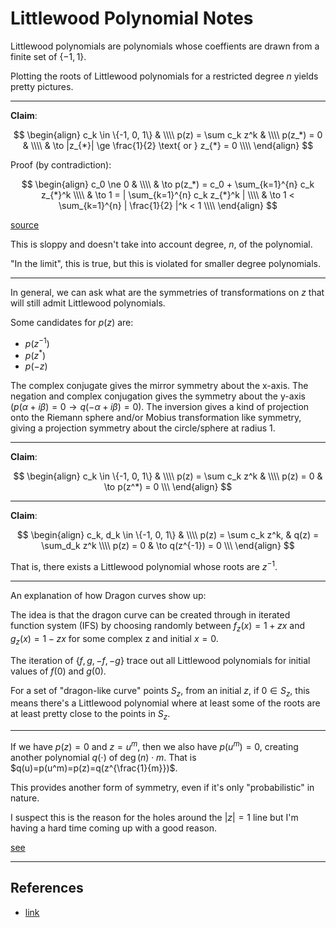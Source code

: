 Littlewood Polynomial Notes
===

Littlewood polynomials are polynomials whose coeffients are drawn from
a finite set of $\{-1,1\}$.

Plotting the roots of Littlewood polynomials for a restricted degree $n$
yields pretty pictures.

---

**Claim**:

$$
\begin{align}
c_k \in \{-1, 0, 1\} & \\\\
p(z) = \sum c_k z^k & \\\\
p(z_*) = 0 & \\\\
& \to |z_{*}| \ge \frac{1}{2} \text{ or } z_{*} = 0 \\\\
\end{align}
$$

Proof (by contradiction):

$$
\begin{align}
c_0 \ne 0 & \\\\
 & \to p(z_*) = c_0 + \sum_{k=1}^{n} c_k z_{*}^k \\\\
 & \to 1 = | \sum_{k=1}^{n} c_k z_{*}^k | \\\\
 & \to 1 < \sum_{k=1}^{n} | \frac{1}{2} |^k < 1 \\\\
\end{align}
$$

[source](https://golem.ph.utexas.edu/category/2009/12/this_weeks_finds_in_mathematic_46.html#c030053)

This is sloppy and doesn't take into account degree, $n$, of the polynomial.

"In the limit", this is true, but this is violated for smaller degree polynomials.

---

In general, we can ask what are the symmetries of transformations on $z$ that will
still admit Littlewood polynomials.

Some candidates for $p(z)$ are:

* $p(z^{-1})$
* $p(z^*)$
* $p(-z)$

The complex conjugate gives the mirror symmetry about the x-axis.
The negation and complex conjugation gives the symmetry about the y-axis ($p(\alpha + i \beta) = 0 \to q(-\alpha + i \beta)=0$).
The inversion gives a kind of projection onto the Riemann sphere and/or Mobius transformation like
symmetry, giving a projection symmetry about the circle/sphere at radius 1.

---

**Claim**:

$$
\begin{align}
c_k \in \{-1, 0, 1\} & \\\\
p(z) = \sum c_k z^k & \\\\
p(z) = 0 & \to p(z^*) = 0 \\\
\end{align}
$$

---

**Claim**:

$$
\begin{align}
c_k, d_k  \in \{-1, 0, 1\} & \\\\
p(z) = \sum c_k z^k, & q(z) = \sum_d_k z^k \\\\
p(z) = 0 & \to q(z^{-1}) = 0 \\\
\end{align}
$$

That is, there exists a Littlewood polynomial whose roots are $z^{-1}$.

---

An explanation of how Dragon curves show up:

The idea is that the dragon curve can be created through in iterated
function system (IFS) by choosing randomly between $f_z(x)=1+zx$ and $g_z(x)=1-zx$
for some complex z and initial $x=0$.


The iteration of $\{f, g, -f, -g\}$ trace out all Littlewood polynomials for
initial values of $f(0)$ and $g(0)$.

For a set of "dragon-like curve" points $S_z$, from an initial $z$, if
$0 \in S_z$, this means there's a Littlewood polynomial where at least some
of the roots are at least pretty close to the points in $S_z$.


---

If we have $p(z)=0$ and $z = u^m$, then we also have $p(u^m)=0$, creating another
polynomial $q(\cdot)$ of $\deg(n) \cdot m$.
That is $q(u)=p(u^m)=p(z)=q(z^{\frac{1}{m}})$.

This provides another form of symmetry, even if it's only "probabilistic" in nature.

I suspect this is the reason for the holes around the $|z|=1$ line but I'm having
a hard time coming up with a good reason.

[see](https://golem.ph.utexas.edu/category/2009/12/this_weeks_finds_in_mathematic_46.html#c030073)

---



References
---

* [link](https://golem.ph.utexas.edu/category/2009/12/this_weeks_finds_in_mathematic_46.html)
